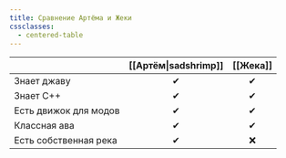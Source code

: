```yaml
---
title: Сравнение Артёма и Жеки
cssclasses:
  - centered-table
---
```



|                       | [[Артём\|sadshrimp]] | [[Жека]] |
| --------------------- | :------------------: | :------: |
| Знает джаву           |          ✔           |    ✔     |
| Знает C++             |          ✔           |    ✔     |
| Есть движок для модов |          ✔           |    ✔     |
| Классная ава          |          ✔           |    ✔     |
| Есть собственная река |          ✔           |    ❌     |

